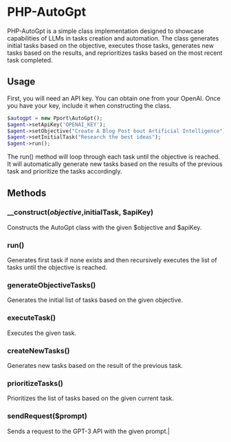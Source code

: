 # PHP-AutoGpt

PHP-AutoGpt is a simple class implementation designed to showcase capabilities of LLMs in tasks creation and automation. The class generates initial tasks based on the objective, executes those tasks, generates new tasks based on the results, and reprioritizes tasks based on the most recent task completed.

## Usage

First, you will need an API key. You can obtain one from your OpenAI. Once you have your key, include it when constructing the class.

```php
$autogpt = new Pport\AutoGpt();
$agent->setApiKey('OPENAI_KEY');
$agent->setObjective("Create A Blog Post bout Artificial Intelligence");
$agent->setInitialTask("Research the best ideas");
$agent->run();
```

The run() method will loop through each task until the objective is reached. It will automatically generate new tasks based on the results of the previous task and prioritize the tasks accordingly.

## Methods

### \_\_construct($objective,$initialTask, $apiKey)

Constructs the AutoGpt class with the given $objective and $apiKey.

### run()

Generates first task if none exists and then recursively executes the list of tasks until the objective is reached.

### generateObjectiveTasks()

Generates the initial list of tasks based on the given objective.

### executeTask()

Executes the given task.

### createNewTasks()

Generates new tasks based on the result of the previous task.

### prioritizeTasks()

Prioritizes the list of tasks based on the given current task.

### sendRequest($prompt)

Sends a request to the GPT-3 API with the given prompt.|
